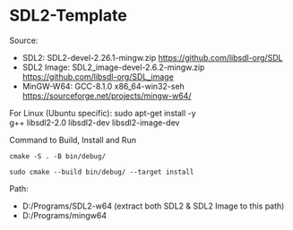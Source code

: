 # SDL2-Template

Source:
* SDL2: SDL2-devel-2.26.1-mingw.zip https://github.com/libsdl-org/SDL
* SDL2 Image: SDL2_image-devel-2.6.2-mingw.zip https://github.com/libsdl-org/SDL_image
* MinGW-W64: GCC-8.1.0 x86_64-win32-seh https://sourceforge.net/projects/mingw-w64/

For Linux (Ubuntu specific):
sudo apt-get install -y \
    g++ libsdl2-2.0 libsdl2-dev libsdl2-image-dev

Command to Build, Install and Run
```shell
cmake -S . -B bin/debug/

sudo cmake --build bin/debug/ --target install
```

Path: 
* D:/Programs/SDL2-w64  (extract both SDL2 & SDL2 Image to this path)
* D:/Programs/mingw64
